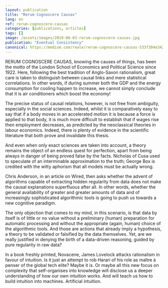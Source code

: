 ```yaml
---
layout: publication
title: "Rerum Cognoscere Causas"
lang: en
ref: rerum-cognoscere-causas
categories: [publications, articles]
tags: []
image: /assets/images/2019-08-03-rerum-cognoscere-causas.jpg
publication: "Eventual Consistency"
canonical: https://medium.com/reale/rerum-cognoscere-causas-533f304e3423
---
```


RERUM COGNOSCERE CAUSAS, knowing the causes of things, has been the motto of the London School of Economics and Political Science since 1922. Here, following the best tradition of Anglo-Saxon rationalism, great care is taken to distinguish between causal links and mere statistical correlations. In other words, if during summer both the GDP and the energy consumption for cooling happen to increase, we cannot simply conclude that it is air conditioners which boost the economy!

The precise status of causal relations, however, is not free from ambiguity, especially in the social sciences. Indeed, whilst it is comparatively easy to say that if a body moves in an accelerated motion it is because a force is applied to that body, it is much more difficult to establish that if wages rise then employment decreases, as predicted by the neoclassical theories in labour economics. Indeed, there is plenty of evidence in the scientific literature that both prove and invalidate this thesis.

And even when only exact sciences are taken into account, a theory remains the object of an endless quest for perfection, apart from being always in danger of being proved false by the facts. Nicholas of Cusa used to speculate of an interminable approximation to the truth; George Box is credited with the witty aphorism that all models must be actually wrong.

Chris Anderson, in an article on Wired, then asks whether the advent of algorithms capable of extracting hidden regularity from data does not make the causal explanations superfluous after all. In other words, whether the general availability of greater and greater amounts of data and of increasingly sophisticated algorithmic tools is going to push us towards a new cognitive paradigm.

The only objection that comes to my mind, in this scenario, is that data by itself is of little or no value without a preliminary (human) preparation for automatic processing and without the appropriate (again, human) choice of the algorithmic tools. And those are actions that already imply a hypothesis, a theory to be validated or falsified by the data themselves. Yet, are we really justified in denying the birth of a data-driven reasoning, guided by pure regularity in raw data?

In a book freshly printed, Novacene, James Lovelock attacks rationalism in favour of intuition. Is it just an attempt to rob Harari of his role as maître à penser of the global tech elite? Maybe it is. Or maybe all this new focus on complexity that self-organises into knowledge will disclose us a deeper understanding of how our own intuition works. And will teach us how to build intuition into machines. Artificial intuition.
